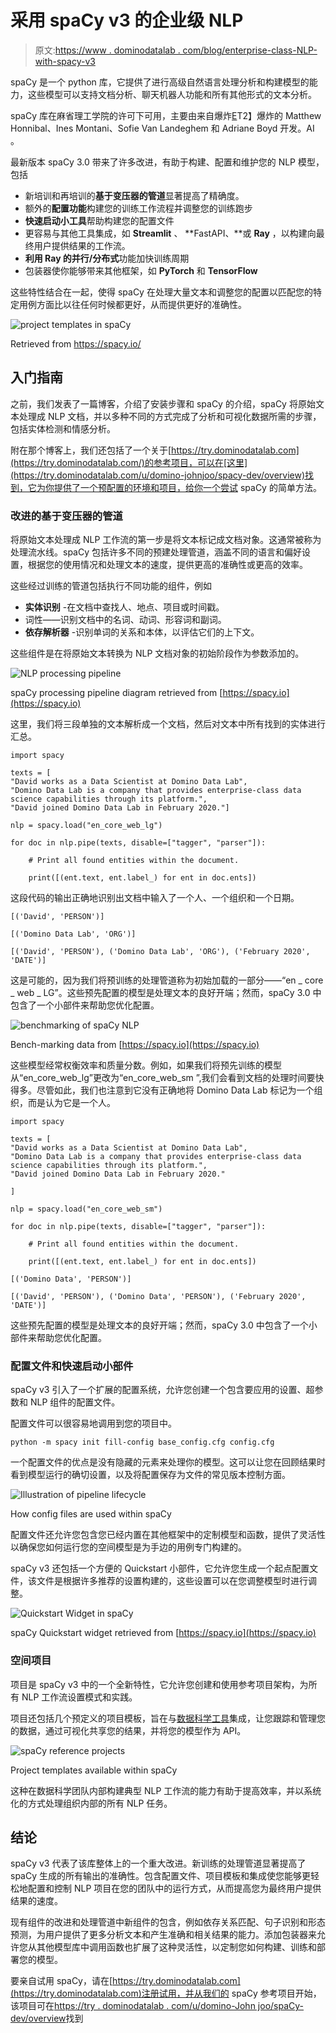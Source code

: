 # 采用 spaCy v3 的企业级 NLP

> 原文:[https://www . dominodatalab . com/blog/enterprise-class-NLP-with-spacy-v3](https://www.dominodatalab.com/blog/enterprise-class-nlp-with-spacy-v3)

spaCy 是一个 python 库，它提供了进行高级自然语言处理分析和构建模型的能力，这些模型可以支持文档分析、聊天机器人功能和所有其他形式的文本分析。

spaCy 库在麻省理工学院的许可下可用，主要由来自爆炸[E](https://explosion.ai/)T2】爆炸的 Matthew Honnibal、Ines Montani、Sofie Van Landeghem 和 Adriane Boyd 开发。AI 。

最新版本 spaCy 3.0 带来了许多改进，有助于构建、配置和维护您的 NLP 模型，包括

*   新培训和再培训的**基于变压器的管道**显著提高了精确度。
*   额外的**配置功能**构建您的训练工作流程并调整您的训练跑步
*   **快速启动小工具**帮助构建您的配置文件
*   更容易与其他工具集成，如 **Streamlit** 、 **FastAPI、**或 **Ray** ，以构建向最终用户提供结果的工作流。
*   **利用 Ray 的并行/分布式**功能加快训练周期
*   包装器使你能够带来其他框架，如 **PyTorch** 和 **TensorFlow**

这些特性结合在一起，使得 spaCy 在处理大量文本和调整您的配置以匹配您的特定用例方面比以往任何时候都更好，从而提供更好的准确性。

![project templates in spaCy](../Images/6cc48952c70405235fdaba64ea150326.png)

Retrieved from https://spacy.io/

## 入门指南

之前，我们发表了一篇博客，介绍了安装步骤和 spaCy 的介绍，spaCy 将原始文本处理成 NLP 文档，并以多种不同的方式完成了分析和可视化数据所需的步骤，包括实体检测和情感分析。

附在那个博客上，我们还包括了一个关于[https://try.dominodatalab.com](https://try.dominodatalab.com/)的参考项目，可以在[这里](https://try.dominodatalab.com/u/domino-johnjoo/spacy-dev/overview)找到，它为你提供了一个预配置的环境和项目，给你一个尝试 spaCy 的简单方法。

### 改进的基于变压器的管道

将原始文本处理成 NLP 工作流的第一步是将文本标记成文档对象。这通常被称为处理流水线。spaCy 包括许多不同的预建处理管道，涵盖不同的语言和偏好设置，根据您的使用情况和处理文本的速度，提供更高的准确性或更高的效率。

这些经过训练的管道包括执行不同功能的组件，例如

*   **实体识别** -在文档中查找人、地点、项目或时间戳。
*   词性——识别文档中的名词、动词、形容词和副词。
*   **依存解析器** -识别单词的关系和本体，以评估它们的上下文。

这些组件是在将原始文本转换为 NLP 文档对象的初始阶段作为参数添加的。

![NLP processing pipeline](../Images/91abbe69df87eabeed80cff14e8829b6.png)

spaCy processing pipeline diagram retrieved from [https://spacy.io](https://spacy.io)

这里，我们将三段单独的文本解析成一个文档，然后对文本中所有找到的实体进行汇总。

```
import spacy

texts = [
"David works as a Data Scientist at Domino Data Lab",
"Domino Data Lab is a company that provides enterprise-class data science capabilities through its platform.",
"David joined Domino Data Lab in February 2020."]

nlp = spacy.load("en_core_web_lg")

for doc in nlp.pipe(texts, disable=["tagger", "parser"]):

    # Print all found entities within the document.

    print([(ent.text, ent.label_) for ent in doc.ents])
```

这段代码的输出正确地识别出文档中输入了一个人、一个组织和一个日期。

```
[('David', 'PERSON')]

[('Domino Data Lab', 'ORG')]

[('David', 'PERSON'), ('Domino Data Lab', 'ORG'), ('February 2020', 'DATE')]
```

这是可能的，因为我们将预训练的处理管道称为初始加载的一部分——“en _ core _ web _ LG”。这些预先配置的模型是处理文本的良好开端；然而，spaCy 3.0 中包含了一个小部件来帮助您优化配置。

![benchmarking of spaCy NLP](../Images/ffecb2f81920aa3a015ba5cea0513baf.png)

Bench-marking data from [https://spacy.io](https://spacy.io)

这些模型经常权衡效率和质量分数。例如，如果我们将预先训练的模型从“en_core_web_lg”更改为“en_core_web_sm ”,我们会看到文档的处理时间要快得多。尽管如此，我们也注意到它没有正确地将 Domino Data Lab 标记为一个组织，而是认为它是一个人。

```
import spacy

texts = [
"David works as a Data Scientist at Domino Data Lab",
"Domino Data Lab is a company that provides enterprise-class data science capabilities through its platform.",
"David joined Domino Data Lab in February 2020."

]

nlp = spacy.load("en_core_web_sm")

for doc in nlp.pipe(texts, disable=["tagger", "parser"]):

    # Print all found entities within the document.

    print([(ent.text, ent.label_) for ent in doc.ents])
```

```
[('Domino Data', 'PERSON')]

[('David', 'PERSON'), ('Domino Data', 'PERSON'), ('February 2020', 'DATE')]
```

这些预先配置的模型是处理文本的良好开端；然而，spaCy 3.0 中包含了一个小部件来帮助您优化配置。

### 配置文件和快速启动小部件

spaCy v3 引入了一个扩展的配置系统，允许您创建一个包含要应用的设置、超参数和 NLP 组件的配置文件。

配置文件可以很容易地调用到您的项目中。

```
python -m spacy init fill-config base_config.cfg config.cfg
```

一个配置文件的优点是没有隐藏的元素来处理你的模型。这可以让您在回顾结果时看到模型运行的确切设置，以及将配置保存为文件的常见版本控制方面。

![Illustration of pipeline lifecycle](../Images/8357d4f300dbf75e3ed1fb7cc16155e6.png)

How config files are used within spaCy

配置文件还允许您包含您已经内置在其他框架中的定制模型和函数，提供了灵活性以确保您如何运行您的空间模型是为手边的用例专门构建的。

spaCy v3 还包括一个方便的 Quickstart 小部件，它允许您生成一个起点配置文件，该文件是根据许多推荐的设置构建的，这些设置可以在您调整模型时进行调整。

![Quickstart Widget in spaCy](../Images/9c2439dc04c9c839fd676c242b40c4e8.png)

spaCy Quickstart widget retrieved from [https://spacy.io](https://spacy.io)

### 空间项目

项目是 spaCy v3 中的一个全新特性，它允许您创建和使用参考项目架构，为所有 NLP 工作流设置模式和实践。

项目还包括几个预定义的项目模板，旨在与[数据科学工具](/blog/data-science-tools)集成，让您跟踪和管理您的数据，通过可视化共享您的结果，并将您的模型作为 API。

![spaCy reference projects](../Images/42c89b90766e7ef66b39c99d48958986.png)

Project templates available within spaCy

这种在数据科学团队内部构建典型 NLP 工作流的能力有助于提高效率，并以系统化的方式处理组织内部的所有 NLP 任务。

## 结论

spaCy v3 代表了该库整体上的一个重大改进。新训练的处理管道显著提高了 spaCy 生成的所有输出的准确性。包含配置文件、项目模板和集成使您能够更轻松地配置和控制 NLP 项目在您的团队中的运行方式，从而提高您为最终用户提供结果的速度。

现有组件的改进和处理管道中新组件的包含，例如依存关系匹配、句子识别和形态预测，为用户提供了更多分析文本和产生准确和相关结果的能力。添加包装器来允许您从其他模型库中调用函数也扩展了这种灵活性，以定制您如何构建、训练和部署您的模型。

要亲自试用 spaCy，请在[https://try.dominodatalab.com](https://try.dominodatalab.com)注册试用，并从我们的 spaCy 参考项目开始，该项目可在[https://try . dominodatalab . com/u/domino-John joo/spaCy-dev/overview](https://try.dominodatalab.com/u/domino-johnjoo/spacy-dev/overview)找到